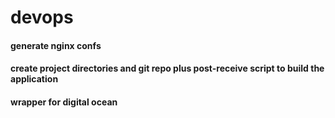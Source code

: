 # devops

#### generate nginx confs 

#### create project directories and git repo plus post-receive script to build the application

#### wrapper for digital ocean

#### 
